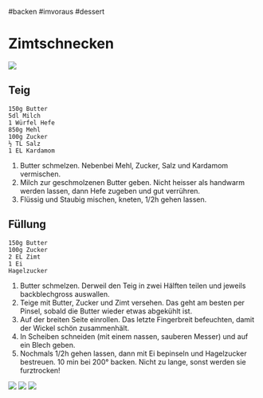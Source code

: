 #backen #imvoraus #dessert

Zimtschnecken
=============

![](zimtschnecken/img/unadjustednonraw_thumb_1b40f)

Teig
----

    150g Butter
    5dl Milch
    1 Würfel Hefe
    850g Mehl
    100g Zucker
    ½ TL Salz
    1 EL Kardamom

1. Butter schmelzen. Nebenbei Mehl, Zucker, Salz und Kardamom vermischen.
2. Milch zur geschmolzenen Butter geben. Nicht heisser als handwarm werden lassen, dann Hefe zugeben und gut verrühren.
3. Flüssig und Staubig mischen, kneten, 1/2h gehen lassen.


Füllung
-------

    150g Butter
    100g Zucker
    2 EL Zimt
    1 Ei
    Hagelzucker

1. Butter schmelzen. Derweil den Teig in zwei Hälften teilen und jeweils backblechgross auswallen.
2. Teige mit Butter, Zucker und Zimt versehen. Das geht am besten per Pinsel, sobald die Butter wieder etwas abgekühlt ist.
3. Auf der breiten Seite einrollen. Das letzte Fingerbreit befeuchten, damit der Wickel schön zusammenhält.
4. In Scheiben schneiden (mit einem nassen, sauberen Messer) und auf ein Blech geben.
5. Nochmals 1/2h gehen lassen, dann mit Ei bepinseln und Hagelzucker bestreuen. 10 min bei 200° backen. Nicht zu lange, sonst werden sie furztrocken!


![](zimtschnecken/img/unadjustednonraw_thumb_1aebe)
![](zimtschnecken/img/unadjustednonraw_thumb_1aebf)
![](zimtschnecken/img/unadjustednonraw_thumb_1b0a6)




